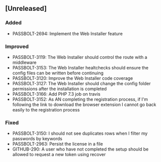 ## [Unreleased]
### Added
- PASSBOLT-2694: Implement the Web Installer feature

### Improved
- PASSBOLT-3119: The Web Installer should control the route with a middleware
- PASSBOLT-3153: The Web Installer healtchecks should ensure the config files can be written before continuing
- PASSBOLT-3120: Improve the Web Installer code coverage
- PASSBOLT-3127: The Web Installer should change the config folder permissions after the installation is completed
- PASSBOLT-3166: Add PHP 7.3 job on travis
- PASSBOLT-3152: As AN completing the registration process, if I'm following the link to download the browser extension I cannot go back easily to the registration process

### Fixed
- PASSBOLT-3150: I should not see duplicates rows when I filter my passwords by keywords
- PASSBOLT-2963: Persist the license in a file
- GITHUB-290: A user who have not completed the setup should be allowed to request a new token using recover
